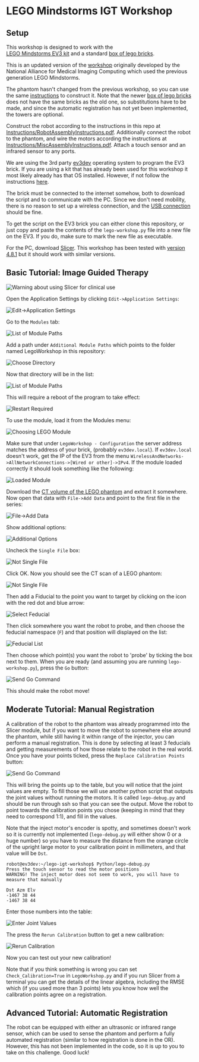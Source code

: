 LEGO Mindstorms IGT Workshop
============================

Setup
----------------------------

This workshop is designed to work with the  
[LEGO Mindstorms EV3 kit](https://shop.lego.com/en-GB/LEGO-MINDSTORMS-EV3-31313)
and a standard 
[box of lego bricks](https://shop.lego.com/en-GB/LEGO-Large-Creative-Brick-Box-10698). 

This is an updated version of the 
[workshop](https://na-mic.org/wiki/LEGO_IGT_and_Medical_Robotics_Tutorial)
originally developed by the National Alliance for Medical Imaging Computing
which used the previous generation LEGO Mindstorms.

The phantom hasn't changed from the previous workshop, so you can use the same 
[instructions](https://na-mic.org/w/images/0/0d/LEGOIGTAndMedicalRoboticsTutorial_PhantomAssemblyInstructions.pdf)
to construct it. Note that the newer 
[box of lego bricks](https://shop.lego.com/en-GB/LEGO-Large-Creative-Brick-Box-10698)
does not have the same bricks as the old one, so substitutions have to be made, 
and since the automatic registration has not yet been implemented,
the towers are optional.

Construct the robot according to the instructions in this repo at 
[Instructions/RobotAssemblyInstructions.pdf](Instructions/RobotAssemblyInstructions.pdf).
Additionally connect the robot to the phantom, and wire 
the motors according the instructions at 
[Instructions/MiscAssemblyInstructions.pdf](Instructions/MiscAssemblyInstructions.pdf).
Attach a touch sensor and an infrared sensor to any ports.

We are using the 3rd party [ev3dev](http://www.ev3dev.org/) operating system 
to program the EV3 brick. If you are using a kit that has already been used for 
this workshop it most likely already has that OS installed. However, if not 
follow the instructions [here](http://www.ev3dev.org/docs/getting-started/).

The brick must be connected to the internet somehow, both to download the script
and to communicate with the PC. Since we don't need mobility, there is no reason
to set up a wireless connection, and the 
[USB connection](http://www.ev3dev.org/docs/tutorials/connecting-to-the-internet-via-usb/)
should be fine.

To get the script on the EV3 brick you can either clone this repository, or just
copy and paste the contents of the `lego-workshop.py` file into a new file on 
the EV3. If you do, make sure to mark the new file as executable.

For the PC, download [Slicer](https://www.slicer.org/). This workshop has been 
tested with [version 4.8.1](http://slicer.kitware.com/midas3/folder/4989)
but it should work with similar versions. 

Basic Tutorial: Image Guided Therapy
------------------------------------

![Warning about using Slicer for clinical use](Screenshots/01-ClinicalWarning.png)

Open the Application Settings by clicking `Edit->Application Settings`:

![Edit->Application Settings](Screenshots/02-AppSettings.png)

Go to the `Modules` tab:

![List of Module Paths](Screenshots/03-ModulesEmpty.png)

Add a path under `Additional Module Paths` which points to the folder named 
LegoWorkshop in this repository:

![Choose Directory](Screenshots/04-ChooseDirectory.png)

Now that directory will be in the list:

![List of Module Paths](Screenshots/05-ModulesFull.png)

This will require a reboot of the program to take effect:

![Restart Required](Screenshots/06-RestartRequired.png)

To use the module, load it from the Modules menu:

![Choosing LEGO Module](Screenshots/07-SelectingLEGOModule.png)

Make sure that under `LegoWorkshop - Configuration` 
the server address matches the address of your brick, (probably `ev3dev.local`).
If `ev3dev.local` doesn't work, get the IP of the EV3 from the menu 
`WirelessAndNetworks->AllNetworkConnections->[Wired or other]->IPv4`.
If the module loaded correctly it should look something like the following:

![Loaded Module](Screenshots/08-LoadedLEGOModule.png)

Download the 
[CT volume of the LEGO phantom](http://wiki.na-mic.org/Wiki/images/6/69/000003.SER.zip)
and extract it somewhere. Now open that data with `File->Add Data` and point to 
the first file in the series:

![File->Add Data](Screenshots/09-OpenFile.png)

Show additional options:

![Additional Options](Screenshots/10-ShowOptions.png)

Uncheck the `Single File` box:

![Not Single File](Screenshots/11-NotSingleFile.png)

Click OK. Now you should see the CT scan of a LEGO phantom:

![Not Single File](Screenshots/12-LEGOScanLoaded.png)

Then add a Fiducial to the point you want to target by clicking on the icon with
the red dot and blue arrow:

![Select Feducial](Screenshots/13-SelectFeducial.png)

Then click somewhere you want the robot to probe, and then choose the feducial 
namespace (`F`) and that position will displayed on the list:

![Feducial List](Screenshots/14-FeducialList.png)

Then choose which point(s) you want the robot to 'probe' by ticking the box next
to them. When you are ready (and assuming you are running `lego-workshop.py`), 
press the `Go` button:

![Send Go Command](Screenshots/15-SendCommand.png)

This should make the robot move!

Moderate Tutorial: Manual Registration
--------------------------------------

A calibration of the robot to the phantom was already programmed into the Slicer 
module, but if you want to move the robot to somewhere else around the phantom,
while still having it within range of the injector, you can perform a manual 
registration. This is done by selecting at least 3 feducials and getting 
measurements of how those relate to the robot in the real world. Once you have
your points ticked, press the `Replace Calibration Points` button:

![Send Go Command](Screenshots/21-ReplaceCalibration.png)

This will bring the points up to the table, but you will notice that the joint 
values are empty. To fill those we will use another python script that outputs 
the joint values without running the motors. It is called `lego-debug.py` and 
should be run through ssh so that you can see the output. Move the robot to 
point towards the calibration points you chose (keeping in mind that they need 
to correspond 1:1), and fill in the values. 

Note that the inject motor's encoder is spotty, and sometimes doesn't work so 
it is currently not implemented (`lego-debug.py` will either show 0 or a huge number)
so you have to measure the distance from the orange circle of the upright large motor 
to your calibration point in millimeters, and that value will be `Dst`.

```
robot@ev3dev:~/lego-igt-workshop$ Python/lego-debug.py 
Press the touch sensor to read the motor positions
WARNING! The inject motor does not seem to work, you will have to measure that manually

Dst Azm Elv
-1467 38 44
-1467 38 44
```

Enter those numbers into the table:

![Enter Joint Values](Screenshots/22-EnterCalibration.png)

The press the `Rerun Calibration` button to get a new calibration:

![Rerun Calibration](Screenshots/23-RerunCalibration.png)

Now you can test out your new calibration!

Note that if you think something is wrong you can set `Check_Calibration=True` in
`LegoWorkshop.py` and if you run Slicer from a terminal you can get the details of
the linear algebra, including the RMSE which (if you used more than 3 points) lets
you know how well the calibration points agree on a registration.

Advanced Tutorial: Automatic Registration
-----------------------------------------

The robot can be equipped with either an ultrasonic or infrared 
range sensor, which can be used to sense the phantom and perform 
a fully automated registration (similar to how registration is 
done in the OR). However, this has not been implemented in the 
code, so it is up to you to take on this challenge. Good luck!
